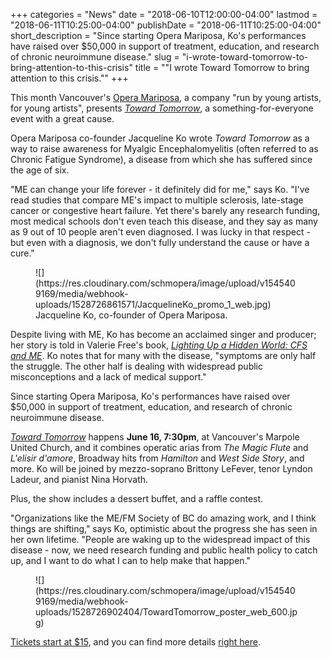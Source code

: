 +++
categories = "News"
date = "2018-06-10T12:00:00-04:00"
lastmod = "2018-06-11T10:25:00-04:00"
publishDate = "2018-06-11T10:25:00-04:00"
short_description = "Since starting Opera Mariposa, Ko&#039;s performances have raised over $50,000 in support of treatment, education, and research of chronic neuroimmune disease."
slug = "i-wrote-toward-tomorrow-to-bring-attention-to-this-crisis"
title = "&quot;I wrote Toward Tomorrow to bring attention to this crisis.&quot;"
+++

This month Vancouver's [Opera Mariposa](/scene/companies/opera-mariposa/), a company "run by young artists, for young artists", presents [*Toward Tomorrow*](http://operamariposa.com/schedule), a something-for-everyone event with a great cause.

Opera Mariposa co-founder Jacqueline Ko wrote *Toward Tomorrow* as a way to raise awareness for Myalgic Encephalomyelitis (often referred to as Chronic Fatigue Syndrome), a disease from which she has suffered since the age of six.

"ME can change your life forever - it definitely did for me," says Ko. "I've read studies that compare ME's impact to multiple sclerosis, late-stage cancer or congestive heart failure. Yet there's barely any research funding, most medical schools don't even teach this disease, and they say as many as 9 out of 10 people aren't even diagnosed. I was lucky in that respect - but even with a diagnosis, we don't fully understand the cause or have a cure."

<figure data-type="image">
![](https://res.cloudinary.com/schmopera/image/upload/v1545409169/media/webhook-uploads/1528726861571/JacquelineKo_promo_1_web.jpg)
<figcaption>Jacqueline Ko, co-founder of Opera Mariposa.</figcaption>
</figure>

Despite living with ME, Ko has become an acclaimed singer and producer; her story is told in Valerie Free's book, [*Lighting Up a Hidden World: CFS and ME*](http://www.valeriefree.org/). Ko notes that for many with the disease, "symptoms are only half the struggle. The other half is dealing with widespread public misconceptions and a lack of medical support."

Since starting Opera Mariposa, Ko's performances have raised over $50,000 in support of treatment, education, and research of chronic neuroimmune disease.

[*Toward Tomorrow*](http://operamariposa.com/schedule) happens **June 16, 7:30pm**, at Vancouver's Marpole United Church, and it combines operatic arias from *The Magic Flute* and *L'elisir d'amore*, Broadway hits from *Hamilton* and *West Side Story*, and more. Ko will be joined by mezzo-soprano Brittony LeFever, tenor Lyndon Ladeur, and pianist Nina Horvath. 

Plus, the show includes a dessert buffet, and a raffle contest.

"Organizations like the ME/FM Society of BC do amazing work, and I think things are shifting," says Ko, optimistic about the progress she has seen in her own lifetime. "People are waking up to the widespread impact of this disease - now, we need research funding and public health policy to catch up, and I want to do what I can to help make that happen."

<figure data-type="image">
![](https://res.cloudinary.com/schmopera/image/upload/v1545409169/media/webhook-uploads/1528726902404/TowardTomorrow_poster_web_600.jpg)
</figure>

[Tickets start at $15](http://operamariposa.com/tickets), and you can find more details [right here](http://operamariposa.com/schedule).
